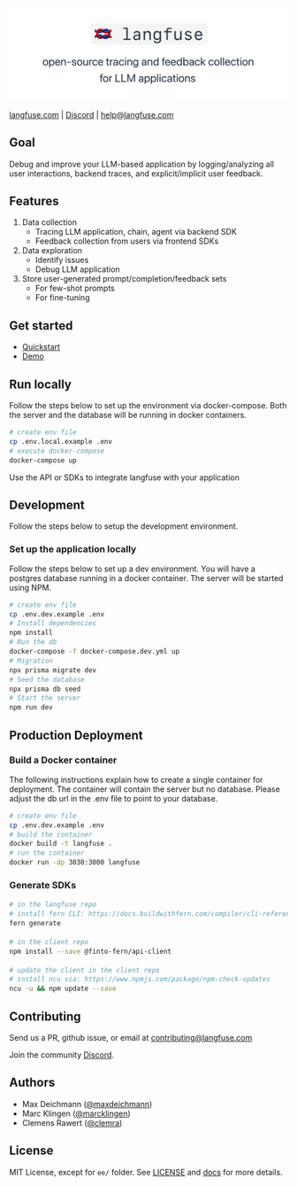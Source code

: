 ![langfuse - open-source tracing and feedback collection for LLM applications](readme.png)

[langfuse.com](https://langfuse.com) | [Discord](https://discord.com/invite/DNDAarxE) | help@langfuse.com

## Goal

Debug and improve your LLM-based application by logging/analyzing all user interactions, backend traces, and explicit/implicit user feedback.

## Features

1. Data collection
   - Tracing LLM application, chain, agent via backend SDK
   - Feedback collection from users via frontend SDKs
2. Data exploration
   - Identify issues
   - Debug LLM application
3. Store user-generated prompt/completion/feedback sets
   - For few-shot prompts
   - For fine-tuning

## Get started

- [Quickstart](https://langfuse.com/docs/get-started)
- [Demo](https://langfuse.com/#walkthrough-3-min)

## Run locally

Follow the steps below to set up the environment via docker-compose. Both the server and the database will be running in docker containers.

```bash
# create env file
cp .env.local.example .env
# execute docker-compose
docker-compose up
```

Use the API or SDKs to integrate langfuse with your application

## Development

Follow the steps below to setup the development environment.

### Set up the application locally

Follow the steps below to set up a dev environment. You will have a postgres database running in a docker container. The server will be started using NPM.

```bash
# create env file
cp .env.dev.example .env
# Install dependencies
npm install
# Run the db
docker-compose -f docker-compose.dev.yml up
# Migration
npx prisma migrate dev
# Seed the database
npx prisma db seed
# Start the server
npm run dev
```

## Production Deployment

### Build a Docker container

The following instructions explain how to create a single container for deployment. The container will contain the server but no database. Please adjust the db url in the .env file to point to your database.

```bash
# create env file
cp .env.dev.example .env
# build the container
docker build -t langfuse .
# run the container
docker run -dp 3030:3000 langfuse
```

### Generate SDKs

```bash
# in the langfuse repo
# install fern CLI: https://docs.buildwithfern.com/compiler/cli-reference
fern generate

# in the client repo
npm install --save @finto-fern/api-client

# update the client in the client repo
# install ncu via: https://www.npmjs.com/package/npm-check-updates
ncu -u && npm update --save
```

## Contributing

Send us a PR, github issue, or email at contributing@langfuse.com

Join the community [Discord](https://discord.com/invite/DNDAarxE).

## Authors

- Max Deichmann ([@maxdeichmann](https://github.com/maxdeichmann))
- Marc Klingen ([@marcklingen](https://github.com/marcklingen))
- Clemens Rawert ([@clemra](https://github.com/clemra))

## License

MIT License, except for `ee/` folder. See [LICENSE](LICENSE) and [docs](https://langfuse.com/docs/open-source) for more details.
